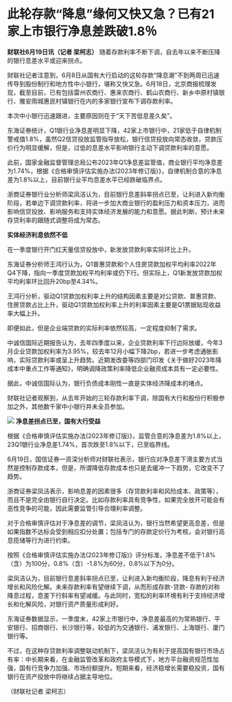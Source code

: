 

# 此轮存款“降息”缘何又快又急？已有21家上市银行净息差跌破1.8％

**财联社6月19日讯（记者 梁柯志）** 随着存款利率不断下调，自去年以来不断压降的银行息差水平或迎来拐点。

财联社记者注意到，6月8日从国有大行启动的这轮存款“降息潮”不到两周已迅速传导到股份制行和地方性中小银行，堪称又快又急。6月18日，北京商报梳理发现，截至目前，已有包括雷州农商行、惠来农商行、鹤山农商行、新乡中原村镇银行、雅安雨城惠民村镇银行在内的多家银行宣布下调存款利率。

本次中小银行迅速跟进，主要原因则在于“天下苦低息差久矣”。

东海证券统计，Q1银行业净息差明显下降，42家上市银行中，21家低于自律机制警戒值1.8%，虽然Q2信贷投放监管指导放松，银行信贷投放向常态收敛，贷款压价行为明显缓解，但是，过低的息差水平影响银行主动下调贷款利率的意愿。

此前，国家金融监督管理总局公布2023年Q1净息差监管值，商业银行平均净息差为1.74%，根据《合格审慎评估实施办法(2023年修订版)》，自律机制合意的净息差为1.8%以上，目前银行业平均息差水平已经跌破临界点。

浙商证券银行业分析师梁凤洁认为，目前银行息差斜率拐点已至，让利进入新均衡阶段，若单边下调贷款利率，将进一步加大商业银行的盈利压力和资本压力，进而影响信贷投放、影响服务和支持实体经济发展的能力和意愿。据此判断，预计未来存贷利率的跟随式调整将成为常态。

**实体经济利息依然不低**

在一季度银行开门红天量信贷投放中，新发放贷款利率实际环比上升。

东海证券分析师王鸿行认为，Q1普惠贷款和个人住房贷款加权平均利率2022年Q4下降，指向一季度贷款加权平均利率或仍下行。但实际上，Q1新发放贷款加权平均利率环比回升20bp至4.34%。

王鸿行分析，驱动Q1贷款加权利率上升的结构因素主要是对公贷款、普惠贷款、住房贷款占比上升，驱动Q1贷款加权利率上升的利率因素主要是Q1票据贴现收益率大幅上升。

即便如此，但是企业端贷款的实际利率依然较高，一定程度抑制了需求。

中诚信国际近期报告认为，去年四季度以来，企业贷款利率下行边际放缓，今年3月企业贷款加权利率为3.95%，较去年12月小幅下降2bp，若进一步考虑通胀影响，实际贷款利率或呈上升趋势。近期发改委等四部门印发《关于做好2023年降成本中重点工作等通知》，明确调降政策利率降低企业融资成本具有一定必要性。

据此，中诚信国际认为，银行负债成本刚性一直是实体经济降成本的堵点。

财联社记者观察到，从去年开始的三轮存款利率下调，除国有大行和股份行积极参加之外，其他数千家中小银行并未全员参加。

![](https://inews.gtimg.com/om_bt/OPbJH6h80hr5HJu8aEL1SwbQmvD5dv2UC3yBlFO8I4JzsAA/1000)
**净息差拐点已至，国有大行受益**

根据《合格审慎评估实施办法(2023年修订版)》，监管合意的净息差为1.8%以上，23Q1银行业净息差1.74%，首次跌至1.8%以下，已至临界线。

6月19日，国信证券一资深分析师对财联社表示，银行应对净息差下滑主要方式当然是控制存款成本，但是，所谓降低存款成本也只是去缓冲一下趋势，它改变不了趋势。

浙商证券梁凤洁表示，影响息差的因素很多（存贷款利率和风险成本、政策等），而且不是完全由银行自行决定。比如存款利率具有竞争性，如果完全放开可能会有恶性竞争的可能，因此需要监管引导合理利率调整。

对于合格审慎评估对于净息差的调节，梁凤洁认为，银行当然希望更高息差，但是如果指数不达标会受到相应扣分处置；包括专门的存款定价行为考核，会对银行高息揽储等行为进行约束。

按照《合格审慎评估实施办法(2023年修订版)》评分标准，净息差不低于1.8%（含）为100分，0.8%（含）-1.8%为60分，0.8%以下为0分。

梁凤洁认为，目前银行息差斜率拐点已至，让利进入新均衡阶段，降息有利于经济增长和风险化解。未来存款利率有望继续下调，从而形成存款-贷款-
存款的对称降息过程，息差下行斜率有望减缓。与此同时，宽松的利率环境有利于支持经济增长和化解风险，对银行资产质量形成利好。

东海证券数据显示，一季度末，42家上市银行中，净息差最高的为常熟银行、平安银行、招商银行、长沙银行等，较低的为交通银行、浦发银行、上海银行、厦门银行等。

不过，在这种存贷款利率调整联动机制下，梁凤洁认为有利于提高国有银行市场占有率：中长期来看，在金融监管改革和政府主导模式下，地方平台融资规范性加强，国有行竞争力加强、市场份额提升。短期来看，经济稳增长需要稳投资，国有银行在资产投放中将继续占据主导地位。

（财联社记者 梁柯志）

